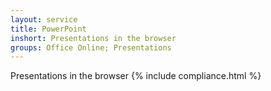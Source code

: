 ```yaml
---
layout: service
title: PowerPoint
inshort: Presentations in the browser
groups: Office Online; Presentations
---
```

Presentations in the browser
{% include compliance.html %}